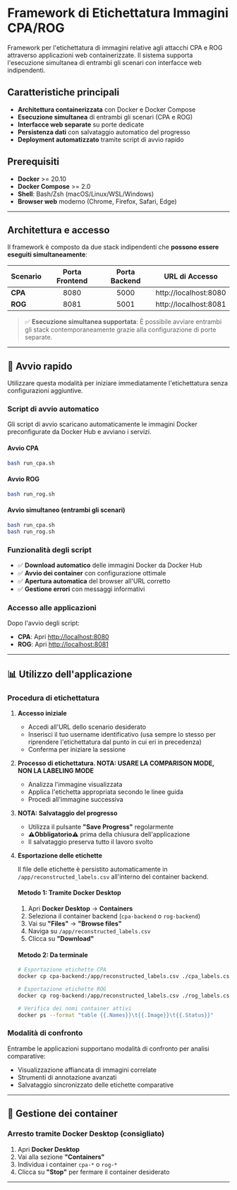 # Framework di Etichettatura Immagini CPA/ROG

Framework per l'etichettatura di immagini relative agli attacchi CPA e ROG attraverso applicazioni web containerizzate. Il sistema supporta l'esecuzione simultanea di entrambi gli scenari con interfacce web indipendenti.

## Caratteristiche principali

- **Architettura containerizzata** con Docker e Docker Compose
- **Esecuzione simultanea** di entrambi gli scenari (CPA e ROG)
- **Interfacce web separate** su porte dedicate
- **Persistenza dati** con salvataggio automatico del progresso
- **Deployment automatizzato** tramite script di avvio rapido

## Prerequisiti

- **Docker** >= 20.10
- **Docker Compose** >= 2.0
- **Shell**: Bash/Zsh (macOS/Linux/WSL/Windows)
- **Browser web** moderno (Chrome, Firefox, Safari, Edge)

---

## Architettura e accesso

Il framework è composto da due stack indipendenti che **possono essere eseguiti simultaneamente**:

| Scenario     | Porta Frontend | Porta Backend | URL di Accesso           |
|--------------|:--------------:|:-------------:|--------------------------|
| **CPA**      |     8080       |     5000      | http://localhost:8080    |
| **ROG**      |     8081       |     5001      | http://localhost:8081    |

> ✅ **Esecuzione simultanea supportata**: È possibile avviare entrambi gli stack contemporaneamente grazie alla configurazione di porte separate.

---

## 🚀 Avvio rapido

Utilizzare questa modalità per iniziare immediatamente l'etichettatura senza configurazioni aggiuntive.

### Script di avvio automatico

Gli script di avvio scaricano automaticamente le immagini Docker preconfigurate da Docker Hub e avviano i servizi.

#### Avvio CPA
```bash
bash run_cpa.sh
```

#### Avvio ROG  
```bash
bash run_rog.sh
```

#### Avvio simultaneo (entrambi gli scenari)
```bash
bash run_cpa.sh
bash run_rog.sh
```

### Funzionalità degli script

- ✅ **Download automatico** delle immagini Docker da Docker Hub
- ✅ **Avvio dei container** con configurazione ottimale
- ✅ **Apertura automatica** del browser all'URL corretto
- ✅ **Gestione errori** con messaggi informativi

### Accesso alle applicazioni

Dopo l'avvio degli script:
- **CPA**: Apri [http://localhost:8080](http://localhost:8080)
- **ROG**: Apri [http://localhost:8081](http://localhost:8081)

---

## 📊 Utilizzo dell'applicazione

### Procedura di etichettatura

1. **Accesso iniziale**
   - Accedi all'URL dello scenario desiderato
   - Inserisci il tuo username identificativo (usa sempre lo stesso per riprendere l'etichettatura dal punto in cui eri in precedenza)
   - Conferma per iniziare la sessione

2. **Processo di etichettatura. NOTA: USARE LA COMPARISON MODE, NON LA LABELING MODE**
   - Analizza l'immagine visualizzata
   - Applica l'etichetta appropriata secondo le linee guida
   - Procedi all'immagine successiva

3. **NOTA: Salvataggio del progresso**
   - Utilizza il pulsante **"Save Progress"** regolarmente
   - **⚠️Obbligatorio⚠️** prima della chiusura dell'applicazione
   - Il salvataggio preserva tutto il lavoro svolto

4. **Esportazione delle etichette**

   Il file delle etichette è persistito automaticamente in `/app/reconstructed_labels.csv` all'interno del container backend.

   #### Metodo 1: Tramite Docker Desktop
   1. Apri **Docker Desktop** → **Containers**
   2. Seleziona il container backend (`cpa-backend` o `rog-backend`)
   3. Vai su **"Files"** → **"Browse files"**
   4. Naviga su `/app/reconstructed_labels.csv`
   5. Clicca su **"Download"**

   #### Metodo 2: Da terminale
   ```bash
   # Esportazione etichette CPA
   docker cp cpa-backend:/app/reconstructed_labels.csv ./cpa_labels.csv

   # Esportazione etichette ROG  
   docker cp rog-backend:/app/reconstructed_labels.csv ./rog_labels.csv

   # Verifica dei nomi container attivi
   docker ps --format "table {{.Names}}\t{{.Image}}\t{{.Status}}"
   ```

### Modalità di confronto

Entrambe le applicazioni supportano modalità di confronto per analisi comparative:
- Visualizzazione affiancata di immagini correlate
- Strumenti di annotazione avanzati
- Salvataggio sincronizzato delle etichette comparative

---


## 🛑 Gestione dei container

### Arresto tramite Docker Desktop (consigliato)
1. Apri **Docker Desktop**
2. Vai alla sezione **"Containers"**
3. Individua i container `cpa-*` o `rog-*`
4. Clicca su **"Stop"** per fermare il container desiderato

---
